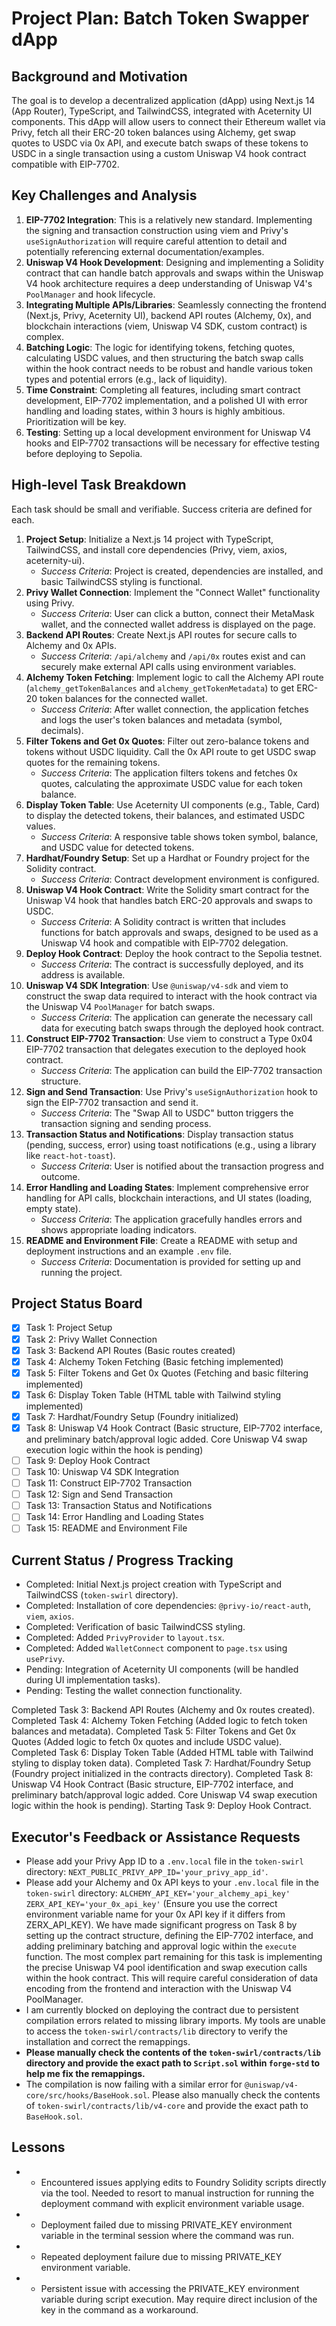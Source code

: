 # Project Plan: Batch Token Swapper dApp

## Background and Motivation
The goal is to develop a decentralized application (dApp) using Next.js 14 (App Router), TypeScript, and TailwindCSS, integrated with Aceternity UI components. This dApp will allow users to connect their Ethereum wallet via Privy, fetch all their ERC-20 token balances using Alchemy, get swap quotes to USDC via 0x API, and execute batch swaps of these tokens to USDC in a single transaction using a custom Uniswap V4 hook contract compatible with EIP-7702.

## Key Challenges and Analysis
1.  **EIP-7702 Integration**: This is a relatively new standard. Implementing the signing and transaction construction using viem and Privy's `useSignAuthorization` will require careful attention to detail and potentially referencing external documentation/examples.
2.  **Uniswap V4 Hook Development**: Designing and implementing a Solidity contract that can handle batch approvals and swaps within the Uniswap V4 hook architecture requires a deep understanding of Uniswap V4's `PoolManager` and hook lifecycle.
3.  **Integrating Multiple APIs/Libraries**: Seamlessly connecting the frontend (Next.js, Privy, Aceternity UI), backend API routes (Alchemy, 0x), and blockchain interactions (viem, Uniswap V4 SDK, custom contract) is complex.
4.  **Batching Logic**: The logic for identifying tokens, fetching quotes, calculating USDC values, and then structuring the batch swap calls within the hook contract needs to be robust and handle various token types and potential errors (e.g., lack of liquidity).
5.  **Time Constraint**: Completing all features, including smart contract development, EIP-7702 implementation, and a polished UI with error handling and loading states, within 3 hours is highly ambitious. Prioritization will be key.
6.  **Testing**: Setting up a local development environment for Uniswap V4 hooks and EIP-7702 transactions will be necessary for effective testing before deploying to Sepolia.

## High-level Task Breakdown
Each task should be small and verifiable. Success criteria are defined for each.

1.  **Project Setup**: Initialize a Next.js 14 project with TypeScript, TailwindCSS, and install core dependencies (Privy, viem, axios, aceternity-ui).
    *   *Success Criteria*: Project is created, dependencies are installed, and basic TailwindCSS styling is functional.
2.  **Privy Wallet Connection**: Implement the "Connect Wallet" functionality using Privy.
    *   *Success Criteria*: User can click a button, connect their MetaMask wallet, and the connected wallet address is displayed on the page.
3.  **Backend API Routes**: Create Next.js API routes for secure calls to Alchemy and 0x APIs.
    *   *Success Criteria*: `/api/alchemy` and `/api/0x` routes exist and can securely make external API calls using environment variables.
4.  **Alchemy Token Fetching**: Implement logic to call the Alchemy API route (`alchemy_getTokenBalances` and `alchemy_getTokenMetadata`) to get ERC-20 token balances for the connected wallet.
    *   *Success Criteria*: After wallet connection, the application fetches and logs the user's token balances and metadata (symbol, decimals).
5.  **Filter Tokens and Get 0x Quotes**: Filter out zero-balance tokens and tokens without USDC liquidity. Call the 0x API route to get USDC swap quotes for the remaining tokens.
    *   *Success Criteria*: The application filters tokens and fetches 0x quotes, calculating the approximate USDC value for each token balance.
6.  **Display Token Table**: Use Aceternity UI components (e.g., Table, Card) to display the detected tokens, their balances, and estimated USDC values.
    *   *Success Criteria*: A responsive table shows token symbol, balance, and USDC value for detected tokens.
7.  **Hardhat/Foundry Setup**: Set up a Hardhat or Foundry project for the Solidity contract.
    *   *Success Criteria*: Contract development environment is configured.
8.  **Uniswap V4 Hook Contract**: Write the Solidity smart contract for the Uniswap V4 hook that handles batch ERC-20 approvals and swaps to USDC.
    *   *Success Criteria*: A Solidity contract is written that includes functions for batch approvals and swaps, designed to be used as a Uniswap V4 hook and compatible with EIP-7702 delegation.
9.  **Deploy Hook Contract**: Deploy the hook contract to the Sepolia testnet.
    *   *Success Criteria*: The contract is successfully deployed, and its address is available.
10. **Uniswap V4 SDK Integration**: Use `@uniswap/v4-sdk` and viem to construct the swap data required to interact with the hook contract via the Uniswap V4 `PoolManager` for batch swaps.
    *   *Success Criteria*: The application can generate the necessary call data for executing batch swaps through the deployed hook contract.
11. **Construct EIP-7702 Transaction**: Use viem to construct a Type 0x04 EIP-7702 transaction that delegates execution to the deployed hook contract.
    *   *Success Criteria*: The application can build the EIP-7702 transaction structure.
12. **Sign and Send Transaction**: Use Privy's `useSignAuthorization` hook to sign the EIP-7702 transaction and send it.
    *   *Success Criteria*: The "Swap All to USDC" button triggers the transaction signing and sending process.
13. **Transaction Status and Notifications**: Display transaction status (pending, success, error) using toast notifications (e.g., using a library like `react-hot-toast`).
    *   *Success Criteria*: User is notified about the transaction progress and outcome.
14. **Error Handling and Loading States**: Implement comprehensive error handling for API calls, blockchain interactions, and UI states (loading, empty state).
    *   *Success Criteria*: The application gracefully handles errors and shows appropriate loading indicators.
15. **README and Environment File**: Create a README with setup and deployment instructions and an example `.env` file.
    *   *Success Criteria*: Documentation is provided for setting up and running the project.

## Project Status Board
- [x] Task 1: Project Setup
- [x] Task 2: Privy Wallet Connection
- [x] Task 3: Backend API Routes (Basic routes created)
- [x] Task 4: Alchemy Token Fetching (Basic fetching implemented)
- [x] Task 5: Filter Tokens and Get 0x Quotes (Fetching and basic filtering implemented)
- [x] Task 6: Display Token Table (HTML table with Tailwind styling implemented)
- [x] Task 7: Hardhat/Foundry Setup (Foundry initialized)
- [x] Task 8: Uniswap V4 Hook Contract (Basic structure, EIP-7702 interface, and preliminary batch/approval logic added. Core Uniswap V4 swap execution logic within the hook is pending)
- [ ] Task 9: Deploy Hook Contract
- [ ] Task 10: Uniswap V4 SDK Integration
- [ ] Task 11: Construct EIP-7702 Transaction
- [ ] Task 12: Sign and Send Transaction
- [ ] Task 13: Transaction Status and Notifications
- [ ] Task 14: Error Handling and Loading States
- [ ] Task 15: README and Environment File

## Current Status / Progress Tracking
- Completed: Initial Next.js project creation with TypeScript and TailwindCSS (`token-swirl` directory).
- Completed: Installation of core dependencies: `@privy-io/react-auth`, `viem`, `axios`.
- Completed: Verification of basic TailwindCSS styling.
- Completed: Added `PrivyProvider` to `layout.tsx`.
- Completed: Added `WalletConnect` component to `page.tsx` using `usePrivy`.
- Pending: Integration of Aceternity UI components (will be handled during UI implementation tasks).
- Pending: Testing the wallet connection functionality.

Completed Task 3: Backend API Routes (Alchemy and 0x routes created).
Completed Task 4: Alchemy Token Fetching (Added logic to fetch token balances and metadata).
Completed Task 5: Filter Tokens and Get 0x Quotes (Added logic to fetch 0x quotes and include USDC value).
Completed Task 6: Display Token Table (Added HTML table with Tailwind styling to display token data).
Completed Task 7: Hardhat/Foundry Setup (Foundry project initialized in the contracts directory).
Completed Task 8: Uniswap V4 Hook Contract (Basic structure, EIP-7702 interface, and preliminary batch/approval logic added. Core Uniswap V4 swap execution logic within the hook is pending).
Starting Task 9: Deploy Hook Contract.

## Executor's Feedback or Assistance Requests
- Please add your Privy App ID to a `.env.local` file in the `token-swirl` directory: `NEXT_PUBLIC_PRIVY_APP_ID='your_privy_app_id'`.
- Please add your Alchemy and 0x API keys to your `.env.local` file in the `token-swirl` directory:
`ALCHEMY_API_KEY='your_alchemy_api_key'`
`ZERX_API_KEY='your_0x_api_key'`
(Ensure you use the correct environment variable name for your 0x API key if it differs from ZERX_API_KEY).
We have made significant progress on Task 8 by setting up the contract structure, defining the EIP-7702 interface, and adding preliminary batching and approval logic within the `execute` function. The most complex part remaining for this task is implementing the precise Uniswap V4 pool identification and swap execution calls within the hook contract. This will require careful consideration of data encoding from the frontend and interaction with the Uniswap V4 PoolManager.
- I am currently blocked on deploying the contract due to persistent compilation errors related to missing library imports. My tools are unable to access the `token-swirl/contracts/lib` directory to verify the installation and correct the remappings.
- **Please manually check the contents of the `token-swirl/contracts/lib` directory and provide the exact path to `Script.sol` within `forge-std` to help me fix the remappings.**
- The compilation is now failing with a similar error for `@uniswap/v4-core/src/hooks/BaseHook.sol`. Please also manually check the contents of `token-swirl/contracts/lib/v4-core` and provide the exact path to `BaseHook.sol`.

## Lessons
+ - Encountered issues applying edits to Foundry Solidity scripts directly via the tool. Needed to resort to manual instruction for running the deployment command with explicit environment variable usage.
+ - Deployment failed due to missing PRIVATE_KEY environment variable in the terminal session where the command was run.
+ - Repeated deployment failure due to missing PRIVATE_KEY environment variable.
+ - Persistent issue with accessing the PRIVATE_KEY environment variable during script execution. May require direct inclusion of the key in the command as a workaround. 